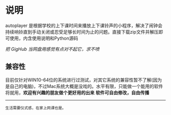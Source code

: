 # 说明
autoplayer 是根据学校的上下课时间来播放上下课铃声的小程序，解决了闹钟会持续响铃直到手动关闭或忍受足够长时间为止的问题。直接下载zip文件并解压即可使用，内含使用说明和Python源码

*把 GigHub 当网盘用感觉有点对不起它，求不喷*

## 兼容性
目前仅针对WIN10-64位的系统进行过测试，对其它系统的兼容性暂不了解(因为是自己的电脑)，不过Mac系统大概是没戏的。水平有限，只能做一个能用的软件将就用，**欢迎有兴趣的朋友做个更好用的出来**
**软件可自由修改，自由传播**
*****************************
    生活需要仪式感，在家上网课也是。

